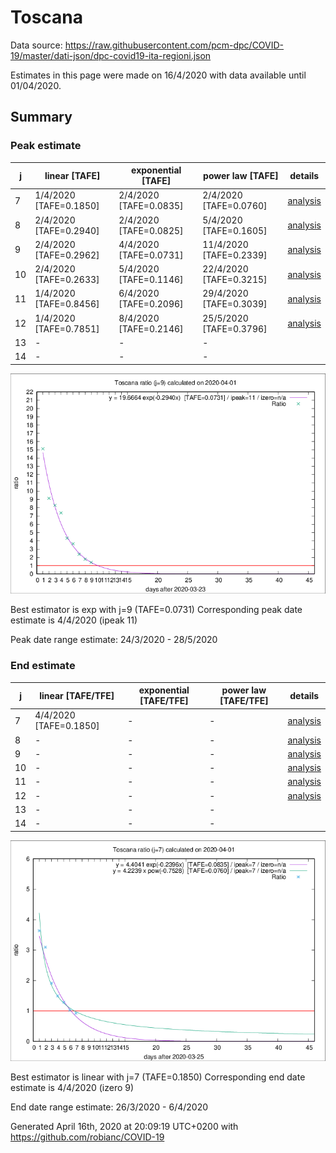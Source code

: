 # Toscana


Data source: https://raw.githubusercontent.com/pcm-dpc/COVID-19/master/dati-json/dpc-covid19-ita-regioni.json

Estimates in this page were made on 16/4/2020 with data available until 01/04/2020.


## Summary 

### Peak estimate 
|j|linear [TAFE]|exponential [TAFE]|power law [TAFE]|details|
|---|----|-----------|---------|-------|
|7|1/4/2020 [TAFE=0.1850]|2/4/2020 [TAFE=0.0835]|2/4/2020 [TAFE=0.0760]|[analysis](COVID-19_toscana_j7_2020-04-01.md)|
|8|2/4/2020 [TAFE=0.2940]|2/4/2020 [TAFE=0.0825]|5/4/2020 [TAFE=0.1605]|[analysis](COVID-19_toscana_j8_2020-04-01.md)|
|9|2/4/2020 [TAFE=0.2962]|4/4/2020 [TAFE=0.0731]|11/4/2020 [TAFE=0.2339]|[analysis](COVID-19_toscana_j9_2020-04-01.md)|
|10|2/4/2020 [TAFE=0.2633]|5/4/2020 [TAFE=0.1146]|22/4/2020 [TAFE=0.3215]|[analysis](COVID-19_toscana_j10_2020-04-01.md)|
|11|1/4/2020 [TAFE=0.8456]|6/4/2020 [TAFE=0.2096]|29/4/2020 [TAFE=0.3039]|[analysis](COVID-19_toscana_j11_2020-04-01.md)|
|12|1/4/2020 [TAFE=0.7851]|8/4/2020 [TAFE=0.2146]|25/5/2020 [TAFE=0.3796]|[analysis](COVID-19_toscana_j12_2020-04-01.md)|
|13|-|-|-||
|14|-|-|-||

![best peak estimate](COVID-19_toscana_j9_2020-04-01.png)

Best estimator is exp with j=9 (TAFE=0.0731)
Corresponding peak date estimate is 4/4/2020 (ipeak 11)


Peak date range estimate: 24/3/2020 - 28/5/2020

### End estimate 
|j|linear [TAFE/TFE]|exponential [TAFE/TFE]|power law [TAFE/TFE]|details|
|---|----|-----------|---------|-------|
|7|4/4/2020 [TAFE=0.1850]|-|-|[analysis](COVID-19_toscana_j7_2020-04-01.md)|
|8|-|-|-|[analysis](COVID-19_toscana_j8_2020-04-01.md)|
|9|-|-|-|[analysis](COVID-19_toscana_j9_2020-04-01.md)|
|10|-|-|-|[analysis](COVID-19_toscana_j10_2020-04-01.md)|
|11|-|-|-|[analysis](COVID-19_toscana_j11_2020-04-01.md)|
|12|-|-|-|[analysis](COVID-19_toscana_j12_2020-04-01.md)|
|13|-|-|-||
|14|-|-|-||

![best zero estimate](COVID-19_toscana_j7_2020-04-01.png)

Best estimator is linear with j=7 (TAFE=0.1850)
Corresponding end date estimate is 4/4/2020 (izero 9)


End date range estimate: 26/3/2020 - 6/4/2020

Generated April 16th, 2020 at 20:09:19 UTC+0200 with https://github.com/robianc/COVID-19
